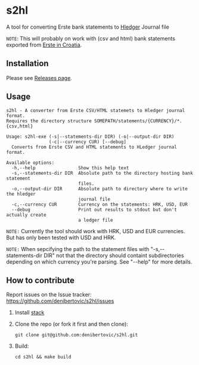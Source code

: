 # s2hl

A tool for converting Erste bank statements to [Hledger](http://hledger.org/) Journal file

`NOTE`: This will probably on work with (csv and html) bank statements
exported from [Erste in Croatia](http://www.erstebank.hr/).

## Installation

Please see [Releases page](https://github.com/denibertovic/s2hl/releases).

## Usage

    s2hl - A converter from Erste CSV/HTML statemets to Hledger journal format.
    Requires the directory structure SOMEPATH/statements/{CURRENCY}/*.{csv,html}

    Usage: s2hl-exe (-s|--statements-dir DIR) (-o|--output-dir DIR)
                    (-c|--currency CUR) [--debug]
      Converts from Erste CSV and HTML statements to HLedger journal format.

    Available options:
      -h,--help                Show this help text
      -s,--statements-dir DIR  Absolute path to the directory hosting bank statement
                               files.
      -o,--output-dir DIR      Absolute path to directory where to write the hledger
                               journal file
      -c,--currency CUR        Currency on the statements: HRK, USD, EUR
      --debug                  Print out results to stdout but don't actually create
                               a ledger file

`NOTE:` Currently the tool should work with HRK, USD and EUR currencies. But has only
been tested with USD and HRK.

`NOTE:` When sepcifying the path to the statement files with "-s,--statements-dir DIR" not that
the directory should containt subdirectories depending on which currency you're parsing. See
"--help" for more details.

## How to contribute

Report issues on the Issue tracker: https://github.com/denibertovic/s2hl/issues

1. Install [stack](https://github.com/commercialhaskell/stack/releases)

2. Clone the repo (or fork it first and then clone):

    `git clone git@github.com:denibertovic/s2hl.git`

3. Build:

    `cd s2hl && make build`

